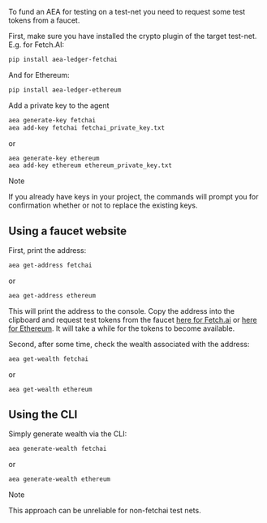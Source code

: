 
To fund an AEA for testing on a test-net you need to request some test tokens from a faucet.

First, make sure you have installed the crypto plugin
of the target test-net. E.g. for Fetch.AI:
``` bash
pip install aea-ledger-fetchai
```

And for Ethereum:
``` bash
pip install aea-ledger-ethereum
```

Add a private key to the agent
``` bash
aea generate-key fetchai
aea add-key fetchai fetchai_private_key.txt
```
or
``` bash
aea generate-key ethereum
aea add-key ethereum ethereum_private_key.txt
```

<div class="admonition note">
  <p class="admonition-title">Note</p>
  <p>If you already have keys in your project, the commands will prompt you for confirmation whether or not to replace the existing keys.
</p>
</div>

## Using a faucet website

First, print the address:
``` bash
aea get-address fetchai
```
or 
``` bash
aea get-address ethereum
```

This will print the address to the console. Copy the address into the clipboard and request test tokens from the faucet <a href="https://explore-agent-land.fetch.ai" target="_blank">here for Fetch.ai</a> or <a href="https://faucet.metamask.io/" target="_blank">here for Ethereum</a>. It will take a while for the tokens to become available.

Second, after some time, check the wealth associated with the address:
``` bash
aea get-wealth fetchai
```
or
``` bash
aea get-wealth ethereum
```

## Using the CLI

Simply generate wealth via the CLI:
``` bash
aea generate-wealth fetchai
```
or 
``` bash
aea generate-wealth ethereum
```

<div class="admonition note">
  <p class="admonition-title">Note</p>
  <p>This approach can be unreliable for non-fetchai test nets.
</p>
</div>

<br />

